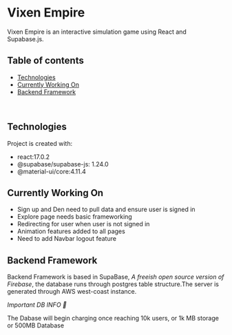 # Vixen Empire

Vixen Empire is an interactive simulation game using React and Supabase.js. 

## Table of contents
* [Technologies](#technologies)
* [Currently Working On](#currently-working-on)
* [Backend Framework](#backend-framework)
<br>

## Technologies

Project is created with:
* react:17.0.2
* @supabase/supabase-js: 1.24.0
* @material-ui/core:4.11.4

## Currently Working On

- Sign up and Den need to pull data and ensure user is signed in 
- Explore page needs basic frameworking
- Redirecting for user when user is not signed in
- Animation features added to all pages
- Need to add Navbar logout feature


## Backend Framework

<p>Backend Framework is based in SupaBase, <em>A freeish open source version of Firebase</em>, the database runs through postgres table structure.The server is generated through AWS west-coast instance.</p>

 *Important DB INFO 🛑*

<p>The Dabase will begin charging once reaching 10k users, or 1k MB storage or 500MB Database  </p>
